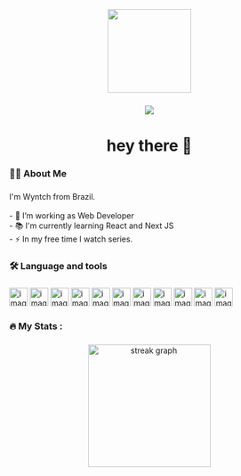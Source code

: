 <div align="center">
  <img height="150" src="https://cdn.discordapp.com/avatars/928411302706151445/a_9050325a92f9b45bbaa4ad4191e2cbaf.gif?size=2048"  />
</div>

###

<div align="center">
  <img src="https://visitor-badge.laobi.icu/badge?page_id=Thinxy.Thinxy&"  />
</div>

###

<h1 align="center">hey there 👋</h1>

###

<h3 align="left">👩‍💻  About Me</h3>

###

<p align="left">I'm Wyntch from Brazil.<br><br>- 🔭 I’m working as Web Developer<br>- 📚 I'm currently learning React and Next JS<br>- ⚡ In my free time I watch series.</p>

###

<h3 align="left">🛠 Language and tools</h3>

###

<div align="left">
  <img src="https://skillicons.dev/icons?i=cs" alt="image icon from csharp"
                            style="height: 33px; width: 33px;">
                        <img src="https://skillicons.dev/icons?i=js" alt="image icon from javascript"
                            style="height: 33px; width: 33px;">
                        <img src="https://skillicons.dev/icons?i=ts" alt="image icon from typescript"
                            style="height: 33px; width: 33px;">
                        <img src="https://skillicons.dev/icons?i=html" alt="image icon from html"
                            style="height: 33px; width: 33px;">
                        <img src="https://skillicons.dev/icons?i=css" alt="image icon from css"
                            style="height: 33px; width: 33px;">
                        <img src="https://skillicons.dev/icons?i=tailwindcss" alt="image icon from tailwindcss"
                            style="height: 33px; width: 33px;">
                        <img src="https://skillicons.dev/icons?i=react" alt="image icon from react"
                            style="height: 33px; width: 33px;">
                        <img src="https://skillicons.dev/icons?i=vuejs" alt="image icon from vuejs"
                            style="height: 33px; width: 33px;">
                        <img src="https://skillicons.dev/icons?i=nextjs" alt="image icon from nextjs"
                            style="height: 33px; width: 33px;">
                        <img src="https://skillicons.dev/icons?i=nodejs" alt="image icon from nodejs"
                            style="height: 33px; width: 33px;">
                        <img src="https://skillicons.dev/icons?i=mongodb" alt="image icon from mongodb"
                            style="height: 33px; width: 33px;">

###

<h3 align="left">🔥   My Stats :</h3>

###

<div align="center">
  <img src="https://streak-stats.demolab.com?user=Thinxy&locale=en&mode=daily&theme=dark&hide_border=false&border_radius=5&order=3" height="220" alt="streak graph"  />
</div>

###
